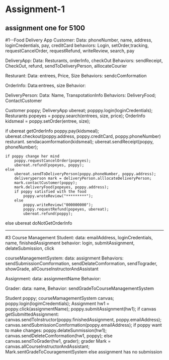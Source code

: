 # Assignment-1
assignment one for 5100
----------------------------------------------------------------------------------------------------------------------------------------------------
#1--Food Delivery App
Customer:
	Data: phoneNumber, name, address, loginCredentials, pay, creditCard
	behaviors: Login, setOrder,tracking, requestCancelOrder, requestRefund, writeReview, search, pay

DeliveryApp:
	Data: Resturants, orderInfo, checkOut
	Behaviors: sendReceipt, CheckOut, refund, sendToDeliveryPerson, alllocateCourier

Resturant:
	Data: entrees, Price, Size
	Behaviors: sendcComformation

OrderInfo:
	Data:entrees, size
	Behavior:


DeliveryPerson:
	Data: Name, TranspotationInfo
	Behaviors: DeliveryFood; ContactCustomer



Customer poppy;
DeliveryApp ubereat;
popppy.login(loginCredentials);
Resturants popeyes = poppy.search(entrees, size, price);
OrderInfo kidsmeal = poppy.setOrder(entree, size);


if ubereat getOrderInfo
	poppy.pay(kidsmeal);
	ubereat.checkout(poppy.address, poppy.creditCard, poppy.phoneNumber)
	resturant. sendacaomformation(kidsmeal);
	ubereat.sendReceipt(poppy, phoneNumber);

	if poppy change her mind
		poppy.requestCancelOrder(popeyes);
		ubereat.refund(popeyes, poppy);
	else
		ubereat.sendToDeliveryPerson(poppy.phoneNumber, poppy.address);
		deliveryperson mark = deliveryPerson.alllocateDeliveryPerson;
		mark.contactCustomer(poppy);
		mark.deliveryFood(popeyes, poppy.address);
		if poppy satisfied with the food
			poppy.wroteReview("*********");
		else
			poppy.writeReview("000000000");
			poppy.requestRefund(popeyes, ubereat);
			ubereat.refund(poppy);
else ubereat doNotGetOrderInfo

-----------------------------------------------------------------------------------------------------------	
#3 Course Management
Student:
	data: emailAddress, loginCredentials, name, finishedAssignment
	behavior: login, submitAssignment, delateSubmission, click

courseManagementSystem:
	data: assignment
	Behaviors: sendSubmissionComformation, sendDelateComformation, sendTograder, showGrade, allCourseInstructorAndAssistant

Assignment:
	data: assignmentName
	Behavior:

Grader:
	data: name,
	Behavior: sendGradeToCourseManagementSystem


Student poppy;
courseMamagementSystem canvas;
poppy.login(logimCredemtials);
Assignment hw1 = poppy.click(assignmentName);
poppy.submitAssignment(hw1);
if canvas getSubmittedAssignment:
	canvas.sendToInstructor(poppy.finishedAssignment, poppy.emailAddress);
	canvas.sendSubmissionComformation(poppy.emailAddress);
	if poppy want to make changes:
		poppy.delateSunmission(hw1);
		canvas.sendDeleteComformation(hw1, poppy);
	else
		canvas.sendToGrader(hw1, grader);
		grader Mark = canvas.allCourseInstructorAndAssistant;
		Mark.sentGradeToCouragementSystem
else assignment has no submission







